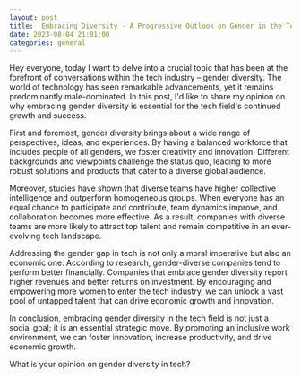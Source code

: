 ```yaml
---
layout: post
title:  Embracing Diversity - A Progressive Outlook on Gender in the Tech Field
date: 2023-08-04 21:01:00
categories: general
---
```

Hey everyone, today I want to delve into a crucial topic that has been at the forefront of conversations within the tech industry – gender diversity. The world of technology has seen remarkable advancements, yet it remains predominantly male-dominated. In this post, I'd like to share my opinion on why embracing gender diversity is essential for the tech field's continued growth and success.

First and foremost, gender diversity brings about a wide range of perspectives, ideas, and experiences. By having a balanced workforce that includes people of all genders, we foster creativity and innovation. Different backgrounds and viewpoints challenge the status quo, leading to more robust solutions and products that cater to a diverse global audience. 

Moreover, studies have shown that diverse teams have higher collective intelligence and outperform homogeneous groups. When everyone has an equal chance to participate and contribute, team dynamics improve, and collaboration becomes more effective. As a result, companies with diverse teams are more likely to attract top talent and remain competitive in an ever-evolving tech landscape.

Addressing the gender gap in tech is not only a moral imperative but also an economic one. According to research, gender-diverse companies tend to perform better financially. Companies that embrace gender diversity report higher revenues and better returns on investment. By encouraging and empowering more women to enter the tech industry, we can unlock a vast pool of untapped talent that can drive economic growth and innovation.

In conclusion, embracing gender diversity in the tech field is not just a social goal; it is an essential strategic move. By promoting an inclusive work environment, we can foster innovation, increase productivity, and drive economic growth. 

What is your opinion on gender diversity in tech?
